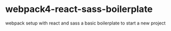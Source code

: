 # webpack4-react-sass-boilerplate
webpack setup with react and sass a basic boilerplate to start a new project

